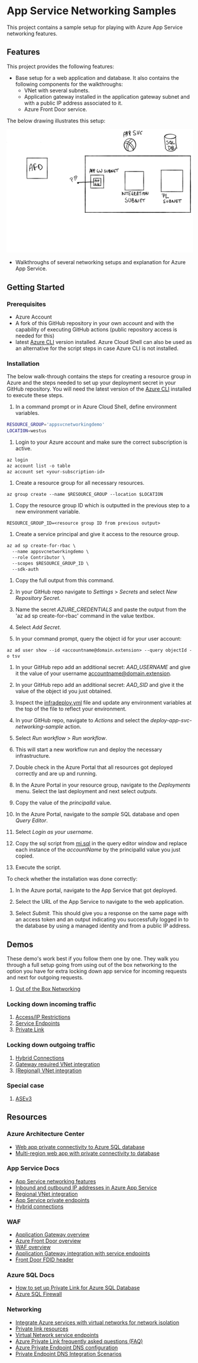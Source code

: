 # App Service Networking Samples

This project contains a sample setup for playing with Azure App Service networking features. 

## Features

This project provides the following features:

* Base setup for a web application and database. It also contains the following components for the walkthroughs: 
  * VNet with several subnets.
  * Application gateway installed in the application gateway subnet and with a public IP address associated to it. 
  * Azure Front Door service.

The below drawing illustrates this setup: 

![Initial setup](media/initial%20setup.svg)

* Walkthroughs of several networking setups and explanation for Azure App Service. 

## Getting Started

### Prerequisites

- Azure Account
- A fork of this GitHub repository in your own account and with the capability of executing GitHub actions (public repository access is needed for this)
- latest [Azure CLI](https://docs.microsoft.com/en-us/cli/azure/install-azure-cli) version installed. Azure Cloud Shell can also be used as an alternative for the script steps in case Azure CLI is not installed. 

### Installation

The below walk-through contains the steps for creating a resource group in Azure and the steps needed to set up your deployment secret in your GitHub repository. 
You will need the latest version of the [Azure CLI](https://docs.microsoft.com/en-us/cli/azure/install-azure-cli) installed to execute these steps.

1. In a command prompt or in Azure Cloud Shell, define environment variables.

```bash
RESOURCE_GROUP='appsvcnetworkingdemo'
LOCATION=westus
```

1. Login to your Azure account and make sure the correct subscription is active. 

```azurecli
az login
az account list -o table
az account set <your-subscription-id>
```

1. Create a resource group for all necessary resources.

```azurecli
az group create --name $RESOURCE_GROUP --location $LOCATION
```

1. Copy the resource group ID which is outputted in the previous step to a new environment variable.

```azurecli
RESOURCE_GROUP_ID=<resource group ID from previous output>
```

1. Create a service principal and give it access to the resource group.

```azure cli
az ad sp create-for-rbac \
  --name appsvcnetworkingdemo \
  --role Contributor \
  --scopes $RESOURCE_GROUP_ID \
  --sdk-auth
```

1. Copy the full output from this command. 

1. In your GitHub repo navigate to *Settings* > *Secrets* and select *New Repository Secret*.

1. Name the secret _AZURE_CREDENTIALS_ and paste the output from the 'az ad sp create-for-rbac' command in the value textbox.

1. Select *Add Secret*.

1. In your command prompt, query the object id for your user account: 

```azure cli
az ad user show --id <accountname@domain.extension> --query objectId -o tsv
```

1. In your GitHub repo add an additional secret: _AAD_USERNAME_ and give it the value of your username accountname@domain.extension.  

1. In your GitHub repo add an additional secret: _AAD_SID_ and give it the value of the object id you just obtained.  

1. Inspect the [infradeploy.yml](.github/workflows/infradeploy.yml) file and update any environment variables at the top of the file to reflect your environment. 

1. In your GitHub repo, navigate to *Actions* and select the *deploy-app-svc-networking-sample* action. 

1. Select *Run workflow* > *Run workflow*. 

1. This will start a new workflow run and deploy the necessary infrastructure. 

1. Double check in the Azure Portal that all resources got deployed correctly and are up and running. 

1. In the Azure Portal in your resource group, navigate to the _Deployments_ menu. Select the last deployment and next select _outputs_. 

1. Copy the value of the _principalId_ value.

1. In the Azure Portal, navigate to the _sample_ SQL database and open _Query Editor_.

1. Select _Login as your username_.

1. Copy the sql script from [mi.sql](deploy/mi.sql) in the query editor window and replace each instance of the _accountName_ by the principalId value you just copied. 

1. Execute the script. 

To check whether the installation was done correctly: 

1. In the Azure portal, navigate to the App Service that got deployed. 

1. Select the URL of the App Service to navigate to the web application.

1. Select _Submit_. This should give you a response on the same page with an access token and an output indicating you successfully logged in to the database by using a managed identity and from a public IP address. 


## Demos

These demo's work best if you follow them one by one. They walk you through a full setup going from using out of the box networking to the option you have for extra locking down app service for incoming requests and next for outgoing requests. 

1. [Out of the Box Networking](demos/01_outofthebox.md)

### Locking down incoming traffic

1. [Access/IP Restrictions](demos/02_IPrestrictions.md)
1. [Service Endpoints](demos/03_serviceendpoints.md)
1. [Private Link](demos/04_privatelink.md)

### Locking down outgoing traffic

1. [Hybrid Connections](demos/05_Hybirdconnections.md)
1. [Gateway required VNet integration](demos/06_GWrequiredVNetintegration.md)
1. [(Regional) VNet integration](demos/07_RegionalVNetintegration.md)

### Special case

1. [ASEv3](demos/08_ASEv3.md)

## Resources

### Azure Architecture Center

- [Web app private connectivity to Azure SQL database](https://docs.microsoft.com/azure/architecture/example-scenario/private-web-app/private-web-app)
- [Multi-region web app with private connectivity to database](https://docs.microsoft.com/azure/architecture/example-scenario/sql-failover/app-service-private-sql-multi-region)

### App Service Docs

- [App Service networking features](https://docs.microsoft.com/azure/app-service/networking-features)
- [Inbound and outbound IP addresses in Azure App Service](https://docs.microsoft.com/azure/app-service/overview-inbound-outbound-ips)
- [Regional VNet integration](https://docs.microsoft.com/azure/app-service/web-sites-integrate-with-vnet#regional-vnet-integration)
- [App Service private endpoints](https://docs.microsoft.com/azure/app-service/networking/private-endpoint)
- [Hybrid connections](https://docs.microsoft.com/azure/app-service/app-service-hybrid-connections)

### WAF

- [Application Gateway overview](https://docs.microsoft.com/azure/application-gateway/overview)
- [Azure Front Door overview](https://docs.microsoft.com/azure/frontdoor/front-door-overview)
- [WAF overview](https://docs.microsoft.com/azure/web-application-firewall/overview)
- [Application Gateway integration with service endpoints](https://docs.microsoft.com/azure/app-service/networking/app-gateway-with-service-endpoints)
- [Front Door FDID header](https://docs.microsoft.com/azure/frontdoor/front-door-faq#how-do-i-lock-down-the-access-to-my-backend-to-only-azure-front-door-)

### Azure SQL Docs

- [How to set up Private Link for Azure SQL Database](https://docs.microsoft.com/en-us/azure/azure-sql/database/private-endpoint-overview#how-to-set-up-private-link-for-azure-sql-database)
- [Azure SQL Firewall](https://docs.microsoft.com/en-us/azure/azure-sql/database/firewall-create-server-level-portal-quickstart)

### Networking

- [Integrate Azure services with virtual networks for network isolation](https://docs.microsoft.com/azure/virtual-network/vnet-integration-for-azure-services)
- [Private link resources](https://docs.microsoft.com/azure/private-link/private-endpoint-overview#private-link-resource)
- [Virtual Network service endpoints](https://docs.microsoft.com/azure/virtual-network/virtual-network-service-endpoints-overview)
- [Azure Private Link frequently asked questions (FAQ)](https://docs.microsoft.com/azure/private-link/private-link-faq#what-is-the-difference-between-a-service-endpoints-and-a-private-endpoints)
- [Azure Private Endpoint DNS configuration](https://docs.microsoft.com/en-us/azure/private-link/private-endpoint-dns)
- [Private Endpoint DNS Integration Scenarios](https://github.com/dmauser/PrivateLink/tree/master/DNS-Integration-Scenarios)
